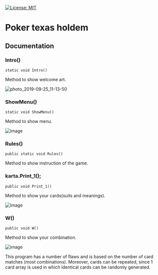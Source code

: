 [![License: MIT](https://img.shields.io/badge/License-MIT-yellow.svg)](https://opensource.org/licenses/MIT)
# Poker texas holdem

## Documentation
 
### Intro()
```
static void Intro()
```
Method to show welcome art.

![photo_2019-09-25_11-13-50](https://user-images.githubusercontent.com/45006912/65582236-b1508780-df85-11e9-9db1-32c25117c0b5.jpg)

### ShowMenu()
```
static void ShowMenu()
```
Method to show menu.

![image](https://user-images.githubusercontent.com/45006912/65583797-8582d100-df88-11e9-80b0-d8f1c6b06d21.png)


### Rules()
```
public static void Rules()
```
Method to show instruction of the game.

### karta.Print_1();
```
public void Print_1()
```
Method to show your cards(suits and meanings).

![image](https://user-images.githubusercontent.com/45006912/65584192-2e313080-df89-11e9-83f2-41e86d25efc1.png)

### W()
```
public void W()
```
Method to show your combination. 

![image](https://user-images.githubusercontent.com/45006912/65582642-7a2ea600-df86-11e9-9550-e5cf7bd46205.png)

This program has a number of flaws and is based on the number of card matches (most combinations). Moreover, cards can be repeated, since 1 card array is used in which identical cards can be randomly generated.
